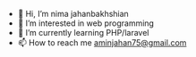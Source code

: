 - 👋 Hi, I’m nima jahanbakhshian
- 👀 I’m interested in web programming
- 🌱 I’m currently learning  PHP/laravel
- 📫 How to reach me aminjahan75@gmail.com

<!---
dvlpr1996/dvlpr1996 is a ✨ special ✨ repository because its `README.md` (this file) appears on your GitHub profile.
You can click the Preview link to take a look at your changes.
--->
